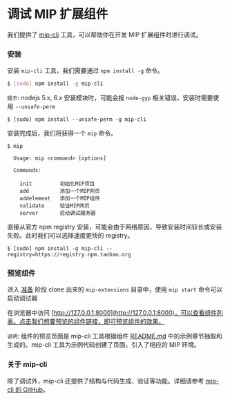 调试 MIP 扩展组件
==============

我们提供了 [mip-cli](https://www.npmjs.com/package/mip-cli) 工具，可以帮助你在开发 MIP 扩展组件时进行调试。



### 安装

安装 `mip-cli` 工具，我们需要通过 `npm install -g` 命令。


``` bash
$ [sudo] npm install -g mip-cli
```


`提示`: nodejs 5.x, 6.x 安装模块时，可能会报 `node-gyp` 相关错误，安装时需要使用 `--unsafe-perm`


```
$ [sudo] npm install --unsafe-perm -g mip-cli
```

安装完成后，我们将获得一个 `mip` 命令。

```
$ mip

  Usage: mip <command> [options]

  Commands:

    init         初始化MIP项目
    add          添加一个MIP网页
    addelement   添加一个MIP组件
    validate     验证MIP网页
    server       启动调试服务器
```


直接从官方 npm registry 安装，可能会由于网络原因，导致安装时间较长或安装失败。此时我们可以选择速度更快的 registry。

```
$ [sudo] npm install -g mip-cli --registry=https://registry.npm.taobao.org
```



### 预览组件

进入 [准备](./prepare.md) 阶段 clone 出来的 `mip-extensions` 目录中，使用 `mip start` 命令可以启动调试器

在浏览器中访问 [http://127.0.0.1:8000](http://127.0.0.1:8000)，可以查看组件列表。点击我们想要预览的组件链接，即可预览组件的效果。


`说明`: 组件的预览页面是 mip-cli 工具根据组件 [README.md](./spec-readme-md.md) 中的示例章节抽取和生成的。mip-cli 工具为示例代码创建了页面，引入了相应的 MIP 环境。



### 关于 mip-cli

除了调试外，mip-cli 还提供了结构与代码生成、验证等功能。详细请参考 [mip-cli 的 GitHub](https://github.com/mipengine/mip-cli)。


